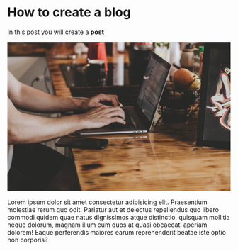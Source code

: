 # How to create a blog 

In this post you will create a **post**

![](/public/uploads/photo.jpg "Backend developer")



Lorem ipsum dolor sit amet consectetur adipisicing elit. Praesentium molestiae rerum quo odit. Pariatur aut et delectus repellendus quo libero commodi quidem quae natus dignissimos atque distinctio, quisquam mollitia neque dolorum, magnam illum cum quos at quasi obcaecati aperiam dolorem! Eaque perferendis maiores earum reprehenderit beatae iste optio non corporis?